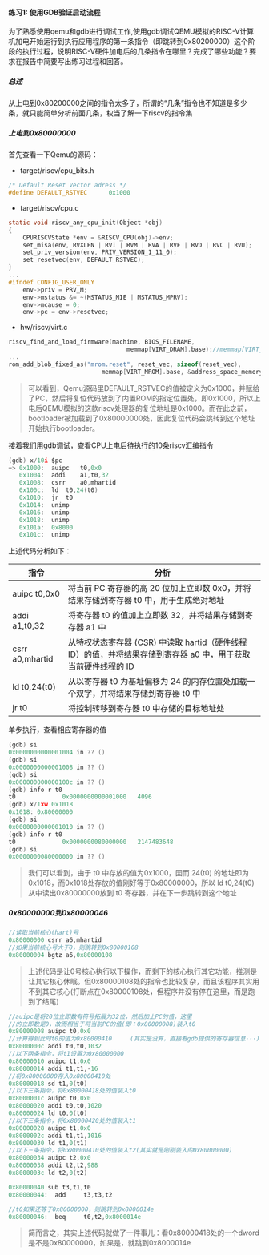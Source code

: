 #### 练习1: 使用GDB验证启动流程

为了熟悉使用qemu和gdb进行调试工作,使用gdb调试QEMU模拟的RISC-V计算机加电开始运行到执行应用程序的第一条指令（即跳转到0x80200000）这个阶段的执行过程，说明RISC-V硬件加电后的几条指令在哪里？完成了哪些功能？要求在报告中简要写出练习过程和回答。

##### 总述
从上电到0x80200000之间的指令太多了，所谓的“几条”指令也不知道是多少条，就只能简单分析前面几条，权当了解一下riscv的指令集

##### 上电到0x80000000
首先查看一下Qemu的源码：

+ target/riscv/cpu_bits.h
```C
/* Default Reset Vector adress */
#define DEFAULT_RSTVEC      0x1000
```

+ target/riscv/cpu.c
```C
static void riscv_any_cpu_init(Object *obj)
{
    CPURISCVState *env = &RISCV_CPU(obj)->env;
    set_misa(env, RVXLEN | RVI | RVM | RVA | RVF | RVD | RVC | RVU);
    set_priv_version(env, PRIV_VERSION_1_11_0);
    set_resetvec(env, DEFAULT_RSTVEC);
}
...
#ifndef CONFIG_USER_ONLY
    env->priv = PRV_M;
    env->mstatus &= ~(MSTATUS_MIE | MSTATUS_MPRV);
    env->mcause = 0;
    env->pc = env->resetvec;
```

+ hw/riscv/virt.c
```C
riscv_find_and_load_firmware(machine, BIOS_FILENAME,
                                 memmap[VIRT_DRAM].base);//memmap[VIRT_MROM].base=0x80000000
...
rom_add_blob_fixed_as("mrom.reset", reset_vec, sizeof(reset_vec),
                          memmap[VIRT_MROM].base, &address_space_memory);
```

>可以看到，Qemu源码里DEFAULT_RSTVEC的值被定义为0x1000，并赋给了PC，然后将复位代码放到了内置ROM的指定位置处，即0x1000，所以上电后QEMU模拟的这款riscv处理器的复位地址是0x1000。而在此之前，bootloader被加载到了0x80000000处，因此复位代码会跳转到这个地址开始执行bootloader。

接着我们用gdb调试，查看CPU上电后待执行的10条riscv汇编指令
```C
(gdb) x/10i $pc
=> 0x1000:	auipc	t0,0x0
   0x1004:	addi	a1,t0,32
   0x1008:	csrr	a0,mhartid
   0x100c:	ld	t0,24(t0)
   0x1010:	jr	t0
   0x1014:	unimp
   0x1016:	unimp
   0x1018:	unimp
   0x101a:	0x8000
   0x101c:	unimp
```

上述代码分析如下：

|          指令       | 分析                                                               
|---------------------|------------------------------------------------------------------|
|auipc   t0,0x0       | 将当前 PC 寄存器的高 20 位加上立即数 0x0，并将结果存储到寄存器 t0 中，用于生成绝对地址              |
|addi    a1,t0,32     | 将寄存器 t0 的值加上立即数 32，并将结果存储到寄存器 a1 中                               |
|csrr    a0,mhartid   | 从特权状态寄存器 (CSR) 中读取 hartid（硬件线程 ID）的值，并将结果存储到寄存器 a0 中，用于获取当前硬件线程的 ID |
|ld      t0,24(t0)    | 从以寄存器 t0 为基址偏移为 24 的内存位置处加载一个双字，并将结果存储到寄存器 t0 中                 |
|jr      t0           | 将控制转移到寄存器 t0 中存储的目标地址处                                           |

单步执行，查看相应寄存器的值
```C
(gdb) si
0x0000000000001004 in ?? ()
(gdb) si
0x0000000000001008 in ?? ()
(gdb) si
0x000000000000100c in ?? ()
(gdb) info r t0
t0             0x0000000000001000	4096
(gdb) x/1xw 0x1018
0x1018:	0x80000000
(gdb) si
0x0000000000001010 in ?? ()
(gdb) info r t0
t0             0x0000000080000000	2147483648
(gdb) si
0x0000000080000000 in ?? ()

```
>我们可以看到，由于 t0 中存放的值为0x1000，因而 24(t0) 的地址即为0x1018，而0x1018处存放的值刚好等于0x80000000，所以 ld	t0,24(t0) 从中读出0x80000000放到 t0 寄存器，并在下一步跳转到这个地址


##### 0x80000000到0x80000046

```C
//读取当前核心(hart)号
0x80000000 csrr a6,mhartid 
//如果当前核心号大于0，则跳转到0x80000108
0x80000004 bgtz a6,0x80000108 
```

>上述代码是让0号核心执行以下操作，而剩下的核心执行其它功能，推测是让其它核心休眠。但0x80000108处的指令也比较复杂，而且该程序其实用不到其它核心(打断点在0x80000108处，但程序并没有停在这里，而是跑到了结尾)


```C
//auipc是将20位立即数有符号拓展为32位，然后加上PC的值，这里
//的立即数是0，故而相当于将当前PC的值(即：0x80000008)装入t0
0x80000008 auipc t0,0x0
//计算得到此时t0的值为0x80000410     (其实是没算，直接看gdb提供的寄存器信息···)
0x8000000c addi t0,t0,1032
//以下两条指令，将t1设置为0x80000000
0x80000010 auipc t1,0x0 
0x80000014 addi t1,t1,-16
//将0x80000000存入0x80000410处
0x80000018 sd t1,0(t0)
//以下三条指令，将0x80000418处的值装入t0
0x8000001c auipc t0,0x0 
0x80000020 addi t0,t0,1020 
0x80000024 ld t0,0(t0)
//以下三条指令，将0x80000420处的值装入t1
0x80000028 auipc t1,0x0 
0x8000002c addi t1,t1,1016 
0x80000030 ld t1,0(t1) 
//以下三条指令，将0x80000410处的值装入t2(其实就是刚刚装入的0x80000000)
0x80000034 auipc t2,0x0 
0x80000038 addi t2,t2,988 
0x8000003c ld t2,0(t2) 

0x80000040 sub t3,t1,t0
0x80000044:  add     t3,t3,t2

//t0如果还等于0x80000000，则跳转到0x8000014e
0x80000046:  beq     t0,t2,0x8000014e
```

>简而言之，其实上述代码就做了一件事儿：看0x80000418处的一个dword是不是0x80000000，如果是，就跳到0x8000014e
